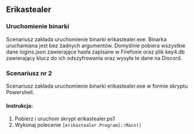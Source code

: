 ## Erikastealer

### Uruchomienie binarki
Scenariusz zakłada uruchomienie binarki erikastealer.exe. Binarka uruchamiana jest bez żadnych argumentów. Domyślnie pobiera wszystkie dane logins.json zawierające hasła zapisane w Firefoxie oraz plik key4.db zawierający klucz do ich odszyfrowania oraz wysyła te dane na Discord. 

### Scenariusz nr 2
Scenariusz zakłada uruchomienie binarki erikastealer.exe w formie skryptu Powershell. 
#### Instrukcja:
1. Pobierz i uruchom skrypt erikastealer.ps1
2. Wykonaj polecenie 
`[erikastealer.Program]::Main()`


